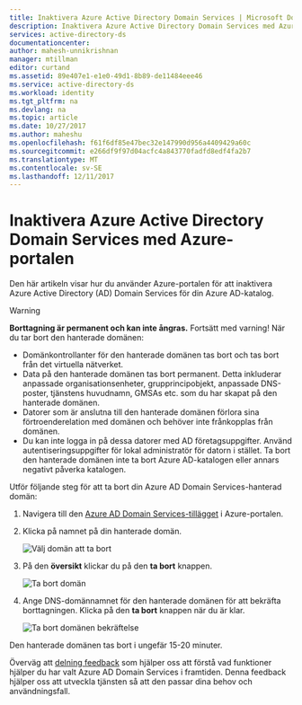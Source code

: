 ```yaml
---
title: Inaktivera Azure Active Directory Domain Services | Microsoft Docs
description: Inaktivera Azure Active Directory Domain Services med Azure-portalen
services: active-directory-ds
documentationcenter: 
author: mahesh-unnikrishnan
manager: mtillman
editor: curtand
ms.assetid: 89e407e1-e1e0-49d1-8b89-de11484eee46
ms.service: active-directory-ds
ms.workload: identity
ms.tgt_pltfrm: na
ms.devlang: na
ms.topic: article
ms.date: 10/27/2017
ms.author: maheshu
ms.openlocfilehash: f61f6df85e47bec32e147990d956a4409429a60c
ms.sourcegitcommit: e266df9f97d04acfc4a843770fadfd8edf4fa2b7
ms.translationtype: MT
ms.contentlocale: sv-SE
ms.lasthandoff: 12/11/2017
---
```

# <a name="disable-azure-active-directory-domain-services-using-the-azure-portal"></a>Inaktivera Azure Active Directory Domain Services med Azure-portalen
Den här artikeln visar hur du använder Azure-portalen för att inaktivera Azure Active Directory (AD) Domain Services för din Azure AD-katalog.

> [!WARNING]
> **Borttagning är permanent och kan inte ångras.**
> Fortsätt med varning! När du tar bort den hanterade domänen:
  * Domänkontrollanter för den hanterade domänen tas bort och tas bort från det virtuella nätverket.
  * Data på den hanterade domänen tas bort permanent. Detta inkluderar anpassade organisationsenheter, grupprincipobjekt, anpassade DNS-poster, tjänstens huvudnamn, GMSAs etc. som du har skapat på den hanterade domänen.
  * Datorer som är anslutna till den hanterade domänen förlora sina förtroenderelation med domänen och behöver inte frånkopplas från domänen.
  * Du kan inte logga in på dessa datorer med AD företagsuppgifter. Använd autentiseringsuppgifter för lokal administratör för datorn i stället.
Ta bort den hanterade domänen inte ta bort Azure AD-katalogen eller annars negativt påverka katalogen.
>

Utför följande steg för att ta bort din Azure AD Domain Services-hanterad domän:
1. Navigera till den [Azure AD Domain Services-tillägget](https://portal.azure.com/#blade/HubsExtension/Resources/resourceType/Microsoft.AAD%2FdomainServices) i Azure-portalen.
2. Klicka på namnet på din hanterade domän.

    ![Välj domän att ta bort](./media/getting-started/domain-services-delete-select-domain.png)

3. På den **översikt** klickar du på den **ta bort** knappen.

    ![Ta bort domän](./media/getting-started/domain-services-delete-domain.png)

4. Ange DNS-domännamnet för den hanterade domänen för att bekräfta borttagningen. Klicka på den **ta bort** knappen när du är klar.

    ![Ta bort domänen bekräftelse](./media/getting-started/domain-services-delete-domain-confirm.png)

Den hanterade domänen tas bort i ungefär 15-20 minuter.

Överväg att [delning feedback](active-directory-ds-contact-us.md) som hjälper oss att förstå vad funktioner hjälper du har valt Azure AD Domain Services i framtiden. Denna feedback hjälper oss att utveckla tjänsten så att den passar dina behov och användningsfall.
